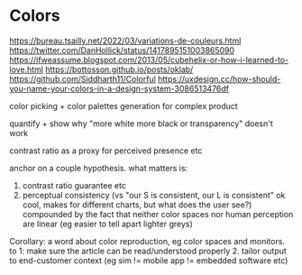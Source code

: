 # Colors

<https://bureau.tsailly.net/2022/03/variations-de-couleurs.html>
<https://twitter.com/DanHollick/status/1417895151003865090>
<https://ifweassume.blogspot.com/2013/05/cubehelix-or-how-i-learned-to-love.html>
<https://bottosson.github.io/posts/oklab/>
<https://github.com/Siddharth11/Colorful>
<https://uxdesign.cc/how-should-you-name-your-colors-in-a-design-system-3086513476df>

color picking + color palettes generation for complex product

quantify + show why "more white more black or transparency" doesn't work

contrast ratio as a proxy for perceived presence etc

anchor on a couple hypothesis. what matters is:

1. contrast ratio guarantee etc
2. perceptual consistency (vs "our S is consistent, our L is consistent" ok cool, makes for different charts, but what does the user see?) compounded by the fact that neither color spaces nor human perception are linear (eg easier to tell apart lighter greys)

Corollary: a word about color reproduction, eg color spaces and monitors. to 1: make sure the article can be read/understood properly 2. tailor output to end-customer context (eg sim != mobile app != embedded software etc)
